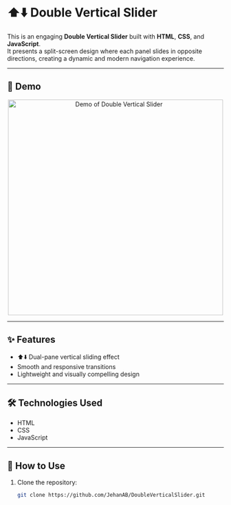 # ⬆️⬇️ Double Vertical Slider

This is an engaging **Double Vertical Slider** built with **HTML**, **CSS**, and **JavaScript**.  
It presents a split-screen design where each panel slides in opposite directions, creating a dynamic and modern navigation experience.  

---

## 🎥 Demo

<p align="center">
  <img src="demo.gif" alt="Demo of Double Vertical Slider" width="500"/>
</p>

---

## ✨ Features
- ⬆️⬇️ Dual-pane vertical sliding effect  
-  Smooth and responsive transitions  
-  Lightweight and visually compelling design  

---

## 🛠️ Technologies Used
-  HTML  
-  CSS  
-  JavaScript  

---

## 🚀 How to Use
1. Clone the repository:
   ```bash
   git clone https://github.com/JehanAB/DoubleVerticalSlider.git
